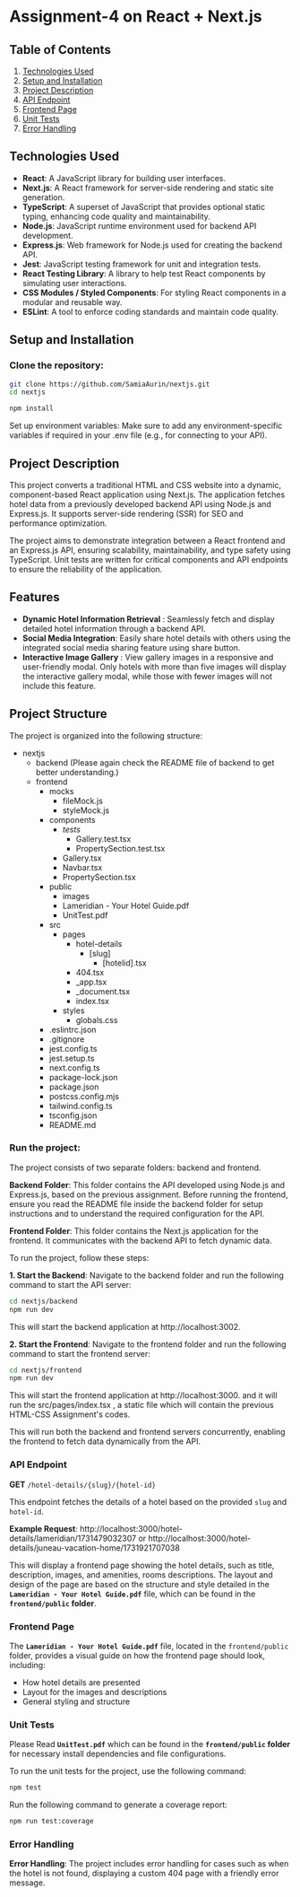 # Assignment-4 on React + Next.js

## Table of Contents
1. [Technologies Used](#technologies-used)
2. [Setup and Installation](#setup-and-installation)
3. [Project Description](#project-description)
4. [API Endpoint](#api-endpoint)
5. [Frontend Page](#frontend-page)
6. [Unit Tests](#unit-tests)
7. [Error Handling](#error-handling)

## Technologies Used
- **React**: A JavaScript library for building user interfaces.
- **Next.js**: A React framework for server-side rendering and static site generation.
- **TypeScript**: A superset of JavaScript that provides optional static typing, enhancing code quality and maintainability.
- **Node.js**: JavaScript runtime environment used for backend API development.
- **Express.js**: Web framework for Node.js used for creating the backend API.
- **Jest**: JavaScript testing framework for unit and integration tests.
- **React Testing Library**: A library to help test React components by simulating user interactions.
- **CSS Modules / Styled Components**: For styling React components in a modular and reusable way.
- **ESLint**: A tool to enforce coding standards and maintain code quality.

## Setup and Installation

### Clone the repository:
```bash
git clone https://github.com/SamiaAurin/nextjs.git
cd nextjs
```
```bash
npm install
```
Set up environment variables:
Make sure to add any environment-specific variables if required in your .env file (e.g., for connecting to your API).

## Project Description
This project converts a traditional HTML and CSS website into a dynamic, component-based React application using Next.js. The application fetches hotel data from a previously developed backend API using Node.js and Express.js. It supports server-side rendering (SSR) for SEO and performance optimization.

The project aims to demonstrate integration between a React frontend and an Express.js API, ensuring scalability, maintainability, and type safety using TypeScript. Unit tests are written for critical components and API endpoints to ensure the reliability of the application.

## Features
- **Dynamic Hotel Information Retrieval** : Seamlessly fetch and display detailed hotel information through a backend API.
- **Social Media Integration**: Easily share hotel details with others using the integrated social media sharing feature using share button.
- **Interactive Image Gallery** : View gallery images in a responsive and user-friendly modal. Only hotels with more than five images will display the interactive gallery modal, while those 
    with fewer images will not include this feature.

## Project Structure

The project is organized into the following structure:
- nextjs
  - backend (Please again check the README file of backend to get better understanding.)
  - frontend
    - mocks
      - fileMock.js
      - styleMock.js
    - components
      - _tests_
        - Gallery.test.tsx
        - PropertySection.test.tsx
      - Gallery.tsx
      - Navbar.tsx
      - PropertySection.tsx
    - public
      - images
      - Lameridian - Your Hotel Guide.pdf
      - UnitTest.pdf
    - src
      - pages
        - hotel-details
          - [slug]
            - [hotelid].tsx
        - 404.tsx
        - _app.tsx
        - _document.tsx
        - index.tsx
      - styles
        - globals.css
    - .eslintrc.json
    - .gitignore
    -  jest.config.ts
    -  jest.setup.ts
    -  next.config.ts
    -  package-lock.json
    -  package.json
    -  postcss.config.mjs
    -  tailwind.config.ts
    -  tsconfig.json
    -  README.md

### Run the project:
The project consists of two separate folders: backend and frontend.

**Backend Folder**: This folder contains the API developed using Node.js and Express.js, based on the previous assignment. Before running the frontend, ensure you read the README file inside the backend folder for setup instructions and to understand the required configuration for the API.

**Frontend Folder**: This folder contains the Next.js application for the frontend. It communicates with the backend API to fetch dynamic data.

To run the project, follow these steps:

**1. Start the Backend**: Navigate to the backend folder and run the following command to start the API server:

```bash
cd nextjs/backend
npm run dev
```
This will start the backend application at http://localhost:3002.

**2. Start the Frontend**: Navigate to the frontend folder and run the following command to start the frontend server:

```bash
cd nextjs/frontend
npm run dev
```
This will start the frontend application at http://localhost:3000. and it will run the src/pages/index.tsx , a static file which will contain the previous HTML-CSS Assignment's codes.

This will run both the backend and frontend servers concurrently, enabling the frontend to fetch data dynamically from the API.


### API Endpoint

**GET** `/hotel-details/{slug}/{hotel-id}`

This endpoint fetches the details of a hotel based on the provided `slug` and `hotel-id`.

**Example Request**: 
http://localhost:3000/hotel-details/lameridian/1731479032307 
or 
http://localhost:3000/hotel-details/juneau-vacation-home/1731921707038

This will display a frontend page showing the hotel details, such as title, description, images, and amenities, rooms descriptions. The layout and design of the page are based on the structure and style detailed in the **`Lameridian - Your Hotel Guide.pdf`** file, which can be found in the **`frontend/public` folder**.

### Frontend Page
The **`Lameridian - Your Hotel Guide.pdf`** file, located in the `frontend/public` folder, provides a visual guide on how the frontend page should look, including:
- How hotel details are presented
- Layout for the images and descriptions
- General styling and structure

### Unit Tests
Please Read **`UnitTest.pdf`** which can be found in the **`frontend/public` folder** for necessary install dependencies and file configurations.

To run the unit tests for the project, use the following command:

```bash
npm test
```
Run the following command to generate a coverage report: 
```bash
npm run test:coverage 
```
### Error Handling 
**Error Handling**: The project includes error handling for cases such as when the hotel is not found, displaying a custom 404 page with a friendly error message.

